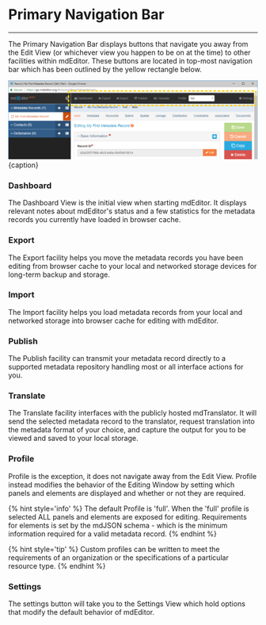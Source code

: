 # Primary Navigation Bar
---
The <span class="md-window">Primary Navigation Bar</span> displays buttons that navigate you away from the Edit View (or whichever view you happen to be on at the time) to other facilities within mdEditor. These buttons are located in top-most navigation bar which has been outlined by the yellow rectangle below.

![The Primary Navigation Bar](/assets/get-started/primary-nav.png){caption}

### <i class="fa fa-tachometer"> </i> Dashboard
The Dashboard View is the initial view when starting mdEditor.  It displays relevant notes about mdEditor's status and a few statistics for the metadata records you currently have loaded in browser cache.  

### <i class="fa fa-sign-out"> </i>Export 
The Export facility helps you move the metadata records you have been editing from browser cache to your local and networked storage devices for long-term backup and storage.

### <i class="fa fa-sign-in"> </i> Import 
The Import facility helps you load metadata records from your local and networked storage into browser cache for editing with mdEditor.

### <i class="fa fa-share-square-o"> </i> Publish
The Publish facility can transmit your metadata record directly to a supported metadata repository handling most or all interface actions for you.  

### <i class="fa fa-retweet"> </i> Translate
The Translate facility interfaces with the publicly hosted mdTranslator.  It will send the selected metadata record to the translator, request translation into the metadata format of your choice, and capture the output for you to be viewed and saved to your local storage. 

### Profile
Profile is the exception, it does not navigate away from the Edit View. Profile instead modifies the behavior of the Editing Window by setting which panels and elements are displayed and whether or not they are required. 

{% hint style='info' %}
  The default Profile is 'full'.  When the 'full' profile is selected ALL panels and elements are exposed for editing.  Requirements for elements is set by the mdJSON schema - which is the minimum information required for a valid metadata record.
{% endhint %} 

{% hint style='tip' %}
  Custom profiles can be written to meet the requirements of an organization or the specifications of a particular resource type.
{% endhint %}


### <i class="fa fa-cog"> </i> Settings 
The settings button will take you to the Settings View which hold options that modify the default behavior of mdEditor.

 